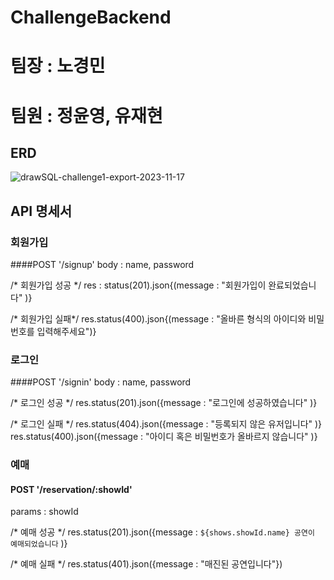 # ChallengeBackend

# 팀장 : 노경민
# 팀원 : 정윤영, 유재현

## ERD
![drawSQL-challenge1-export-2023-11-17](https://github.com/kyeongminRoh/ChallengeBackend/assets/140397466/33a4a801-edf7-41ae-a62b-92b388fdf4d7)


## API 명세서

### 회원가입 
####POST '/signup'
body : name, password

/* 회원가입 성공 */
res : status(201).json{(message : "회원가입이 완료되었습니다" )}

/* 회원가입 실패*/
res.status(400).json{(message : "올바른 형식의 아이디와 비밀번호를 입력해주세요")}

### 로그인
####POST '/signin'
body : name, password

/* 로그인 성공 */
res.status(201).json({message : "로그인에 성공하였습니다" )}

/* 로그인 실패 */
res.status(404).json({message : "등록되지 않은 유저입니다" )}
res.status(400).json({message : "아이디 혹은 비밀번호가 올바르지 않습니다" )}

### 예매
#### POST '/reservation/:showId'

params : showId

/* 예매 성공 */
res.status(201).json({message : `${shows.showId.name} 공연이 예매되었습니다` )}

/* 예매 실패 */
res.status(401).json({message : "매진된 공연입니다"})
